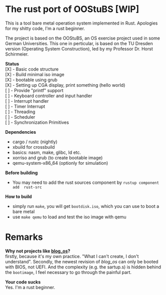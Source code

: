 # The rust port of OOStuBS [WIP]

This is a tool bare metal operation system implemented in Rust. Apologies for my
shitty code, I'm a rust beginner.

The project is based on the OOStuBS, an OS exercise project used in some German
Universities. This one in perticular, is based on the TU Dresden version
(Operating System Construction), led by my Professor Dr. Horst Schirmeier. 


**Status**  
[X] - Basic code structure  
[X] - Build minimal iso image  
[X] - bootable using grub  
[X] - Setting up CGA display, print something (hello world)  
[ ] - Provide "printf" support  
[ ] - Keyboard controller and input handler  
[ ] - Interrupt handler  
[ ] - Timer Interrupt  
[ ] - Threading  
[ ] - Scheduler  
[ ] - Synchronization Primitives  

**Dependencies**  
- cargo / rustc (nightly)
- xbuild for crossbuild 
- basics: nasm, make, glibc, ld etc.
- xorriso and grub (to create bootable image)
- qemu-system-x86_64 (optionly for simulation)

**Before building**  
- You may need to add the rust sources component by `rustup component add  rust-src`

**How to build**
- simply run `make`, you will get `bootdisk.iso`, which you can use to boot a
  bare metal
- use `make qemu` to load and test the iso image with qemu

# Remarks
**Why not projects like [blog_os](https://os.phil-opp.com/)?**   
firstly, because it's my own practice. "What I can't create, I don't understand".
Secondly, the newest revision of *blog_os* can only be booted with BIOS, not
UEFI. And the complexity (e.g. the sartup.s) is hidden behind the `bootimage`,
I feel necessary to go through the painful part.

**Your code sucks**  
Yes. I'm a rust beginner.

